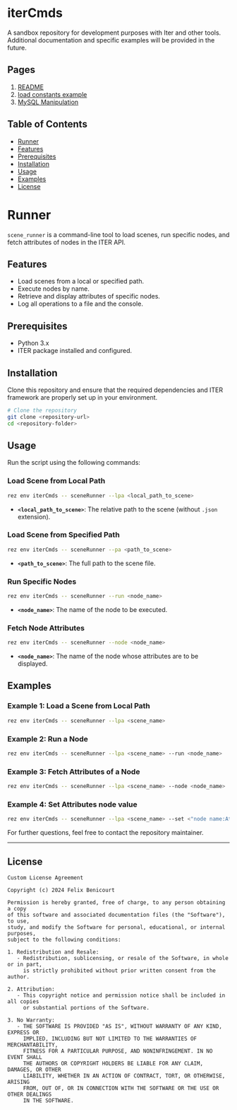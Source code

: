 # iterCmds

A sandbox repository for development purposes with Iter and other tools.  
Additional documentation and specific examples will be provided in the future.

## Pages

1. [README](./README.md)
2. [load constants example](./1.0.2/examples/load_constants.md)
3. [MySQL Manipulation](./1.0.2/examples/mysql_info.md)

## Table of Contents

- [Runner](#Runner)
- [Features](#Features)
- [Prerequisites](#Prerequisites)
- [Installation](#Installation)
- [Usage](#Usage)
- [Examples](#Examples)
- [License](#license)


# Runner

`scene_runner` is a command-line tool to load scenes, run specific nodes, and fetch attributes of nodes in the ITER API.

## Features

- Load scenes from a local or specified path.
- Execute nodes by name.
- Retrieve and display attributes of specific nodes.
- Log all operations to a file and the console.

## Prerequisites

- Python 3.x
- ITER package installed and configured.

## Installation

Clone this repository and ensure that the required dependencies and ITER framework are properly set up in your environment.

```bash
# Clone the repository
git clone <repository-url>
cd <repository-folder>
```

## Usage

Run the script using the following commands:

### Load Scene from Local Path
```bash
rez env iterCmds -- sceneRunner --lpa <local_path_to_scene>
```
- **`<local_path_to_scene>`**: The relative path to the scene (without `.json` extension).

### Load Scene from Specified Path
```bash
rez env iterCmds -- sceneRunner --pa <path_to_scene>
```
- **`<path_to_scene>`**: The full path to the scene file.

### Run Specific Nodes
```bash
rez env iterCmds -- sceneRunner --run <node_name>
```
- **`<node_name>`**: The name of the node to be executed.

### Fetch Node Attributes
```bash
rez env iterCmds -- sceneRunner --node <node_name>
```
- **`<node_name>`**: The name of the node whose attributes are to be displayed.

## Examples

### Example 1: Load a Scene from Local Path
```bash
rez env iterCmds -- sceneRunner --lpa <scene_name>
```

### Example 2: Run a Node
```bash
rez env iterCmds -- sceneRunner --lpa <scene_name> --run <node_name>
```

### Example 3: Fetch Attributes of a Node
```bash
rez env iterCmds -- sceneRunner --lpa <scene_name> --node <node_name>
```

### Example 4: Set Attributes node value
```bash
rez env iterCmds -- sceneRunner --lpa <scene_name> --set <"node name:AttributeName:value"> --set <"node name 2:AttributeName:value"?
```

For further questions, feel free to contact the repository maintainer.

---

## License

```text
Custom License Agreement

Copyright (c) 2024 Felix Benicourt

Permission is hereby granted, free of charge, to any person obtaining a copy
of this software and associated documentation files (the "Software"), to use,
study, and modify the Software for personal, educational, or internal purposes,
subject to the following conditions:

1. Redistribution and Resale:
   - Redistribution, sublicensing, or resale of the Software, in whole or in part, 
     is strictly prohibited without prior written consent from the author.

2. Attribution:
   - This copyright notice and permission notice shall be included in all copies 
     or substantial portions of the Software.

3. No Warranty:
   - THE SOFTWARE IS PROVIDED "AS IS", WITHOUT WARRANTY OF ANY KIND, EXPRESS OR 
     IMPLIED, INCLUDING BUT NOT LIMITED TO THE WARRANTIES OF MERCHANTABILITY, 
     FITNESS FOR A PARTICULAR PURPOSE, AND NONINFRINGEMENT. IN NO EVENT SHALL 
     THE AUTHORS OR COPYRIGHT HOLDERS BE LIABLE FOR ANY CLAIM, DAMAGES, OR OTHER 
     LIABILITY, WHETHER IN AN ACTION OF CONTRACT, TORT, OR OTHERWISE, ARISING 
     FROM, OUT OF, OR IN CONNECTION WITH THE SOFTWARE OR THE USE OR OTHER DEALINGS 
     IN THE SOFTWARE.
```

